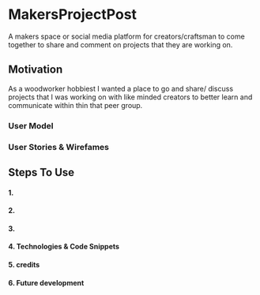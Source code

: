 # MakersProjectPost

A makers space or social media platform for creators/craftsman to come together to share and comment on projects that they are working on.

## Motivation

As a woodworker hobbiest I wanted a place to go and share/ discuss projects that I was working on with like minded creators to better learn and communicate within thin that peer group.

### User Model



### User Stories & Wirefames


## Steps To Use

#### 1. 

#### 2.

#### 3. 



#### 4. Technologies & Code Snippets



#### 5. credits



#### 6. Future development

